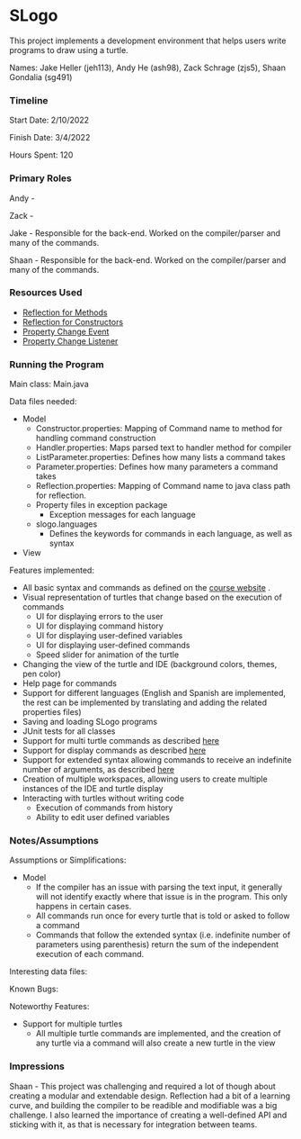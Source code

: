 SLogo
====

This project implements a development environment that helps users write programs to draw using a
turtle.

Names: Jake Heller (jeh113), Andy He (ash98), Zack Schrage (zjs5), Shaan Gondalia (sg491)

### Timeline

Start Date: 2/10/2022

Finish Date: 3/4/2022

Hours Spent: 120

### Primary Roles

Andy -

Zack -

Jake - Responsible for the back-end. Worked on the compiler/parser and many of the commands.

Shaan - Responsible for the back-end. Worked on the compiler/parser and many of the commands.

### Resources Used

- [Reflection for Methods](https://docs.oracle.com/en/java/javase/17/docs/api/java.base/java/lang/reflect/Method.html)
- [Reflection for Constructors](https://docs.oracle.com/en/java/javase/17/docs/api/java.base/java/lang/reflect/Constructor.html)
- [Property Change Event](https://docs.oracle.com/en/java/javase/17/docs/api/java.desktop/java/beans/PropertyChangeEvent.html)
- [Property Change Listener](https://docs.oracle.com/en/java/javase/17/docs/api/java.desktop/java/beans/PropertyChangeListener.html)

### Running the Program

Main class: Main.java

Data files needed:

- Model
    - Constructor.properties: Mapping of Command name to method for handling command construction
    - Handler.properties: Maps parsed text to handler method for compiler
    - ListParameter.properties: Defines how many lists a command takes
    - Parameter.properties: Defines how many parameters a command takes
    - Reflection.properties: Mapping of Command name to java class path for reflection.
    - Property files in exception package
        - Exception messages for each language
    - slogo.languages
        - Defines the keywords for commands in each language, as well as syntax
- View

Features implemented:

- All basic syntax and commands as defined on
  the [course website](https://courses.cs.duke.edu/compsci308/spring22/assign/03_parser/commands.php)
  .
- Visual representation of turtles that change based on the execution of commands
    - UI for displaying errors to the user
    - UI for displaying command history
    - UI for displaying user-defined variables
    - UI for displaying user-defined commands
    - Speed slider for animation of the turtle
- Changing the view of the turtle and IDE (background colors, themes, pen color)
- Help page for commands
- Support for different languages (English and Spanish are implemented, the rest can be implemented
  by translating and adding the related properties files)
- Saving and loading SLogo programs
- JUnit tests for all classes
- Support for multi turtle commands as
  described [here](https://courses.cs.duke.edu/compsci308/spring22/assign/03_parser/commands2_KA9.php#Multiple)
- Support for display commands as
  described [here](https://courses.cs.duke.edu/compsci308/spring22/assign/03_parser/commands2_KA9.php#Multiple)
- Support for extended syntax allowing commands to receive an indefinite number of arguments, as
  described [here](https://courses.cs.duke.edu/compsci308/spring22/assign/03_parser/commands2_KA9.php#Multiple)
- Creation of multiple workspaces, allowing users to create multiple instances of the IDE and turtle
  display
- Interacting with turtles without writing code
    - Execution of commands from history
    - Ability to edit user defined variables

### Notes/Assumptions

Assumptions or Simplifications:

- Model
    - If the compiler has an issue with parsing the text input, it generally will not identify
      exactly where that issue is in the program. This only happens in certain cases.
    - All commands run once for every turtle that is told or asked to follow a command
    - Commands that follow the extended syntax (i.e. indefinite number of parameters using
      parenthesis) return the sum of the independent execution of each command.

Interesting data files:

Known Bugs:

Noteworthy Features:

- Support for multiple turtles
    - All multiple turtle commands are implemented, and the creation of any turtle via a command
      will also create a new turtle in the view

### Impressions

Shaan - This project was challenging and required a lot of though about creating a modular and
extendable design. Reflection had a bit of a learning curve, and building the compiler to be
readible and modifiable was a big challenge. I also learned the importance of creating a
well-defined API and sticking with it, as that is necessary for integration between teams.